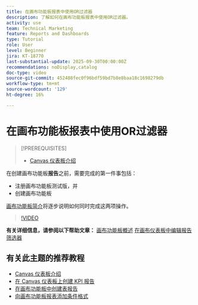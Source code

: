 ```yaml
---
title: 在画布功能板报表中使用OR过滤器
description: 了解如何在画布功能板报表中使用OR过滤器。
activity: use
team: Technical Marketing
feature: Reports and Dashboards
type: Tutorial
role: User
level: Beginner
jira: KT-18770
last-substantial-update: 2025-09-30T00:00:00Z
recommendations: noDisplay,catalog
doc-type: video
source-git-commit: 452488fec0f96bdf59bd7b8e8baa18c1698279db
workflow-type: tm+mt
source-wordcount: '129'
ht-degree: 16%

---
```


# 在画布功能板报表中使用OR过滤器

>[!PREREQUISITES]
>
>* [Canvas 仪表板介绍](/help/reporting/canvas-dashboards/introduction-to-canvas-dashboards.md)

在创建画布功能板&#x200B;**报告**&#x200B;之前，需要完成的第一件事包括：

* 注册画布功能板测试版，并
* 创建画布功能板

[画布功能板简介](/help/reporting/canvas-dashboards/introduction-to-canvas-dashboards.md)将逐步说明如何同时完成这两项操作。

>[!VIDEO](https://video.tv.adobe.com/v/3475381/?quality=12&learn=on&enablevpops)

**有关详细信息，请参阅以下帮助文章：**
[画布功能板概述](https://experienceleague.adobe.com/en/docs/workfront/using/reporting/canvas-dashboards/canvas-dashboards-overview)
[在画布仪表板中编辑报告筛选器](https://experienceleague.adobe.com/en/docs/workfront/using/reporting/canvas-dashboards/manage-reports/edit-report-filters)

## 有关此主题的推荐教程

* [Canvas 仪表板介绍](/help/reporting/canvas-dashboards/introduction-to-canvas-dashboards.md)
* [在 Canvas 仪表板上创建 KPI 报告](/help/reporting/canvas-dashboards/create-a-kpi-report-on-a-canvas-dashboard.md)
* [在画布功能板中创建表报告](/help/reporting/canvas-dashboards/create-a-table-report-on-a-canvas-dashboard.md)
* [向画布功能板报表添加条件格式](/help/reporting/canvas-dashboards/add-conditional-formatting-to-a-canvas-dashboard-report.md)
